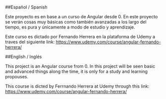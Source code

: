 ##Español / Spanish

Este proyecto es en base a un curso de Angular desde 0.
En este proyecto se verán cosas muy básicas como también avanzadas a los largo del tiempo, es pura y únicamente a modo de estudio y aprendizaje.

Este curso es dictado por Fernando Herrera en la plataforma de Udemy
a traves del siguiente link: https://www.udemy.com/course/angular-fernando-herrera/

##English / Inglés

This project is an Angular course from 0.
In this project will be seen basic and advanced things along the time, it is only for a study and learning propouses.

This course is dicted by Ferrnando Herrera at Udemy through this link: https://www.udemy.com/course/angular-fernando-herrera/
